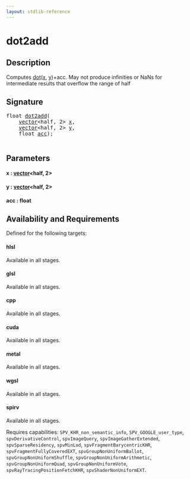 ```yaml
---
layout: stdlib-reference
---
```


# dot2add

## Description

Computes <span class='code'><a href="dot.html">dot</a>(<a href="dot.html#decl-x" class="code_param">x</a>, <a href="dot.html#decl-y" class="code_param">y</a>)+acc</span>.
May not produce infinities or NaNs for intermediate results that overflow the range of <span class='code'><span class="code_keyword">half</span></span>




## Signature 

<pre>
<span class="code_keyword">float</span> <a href="dot2add.html">dot2add</a>(
    <a href="../types/vector/index.html" class="code_type">vector</a>&lt;<span class="code_keyword">half</span>, 2&gt; <a href="dot2add.html#decl-x" class="code_param">x</a>,
    <a href="../types/vector/index.html" class="code_type">vector</a>&lt;<span class="code_keyword">half</span>, 2&gt; <a href="dot2add.html#decl-y" class="code_param">y</a>,
    <span class="code_keyword">float</span> <a href="dot2add.html#decl-acc" class="code_param">acc</a>);

</pre>

## Parameters

####  <a id="decl-x"></a>x  : [vector](../types/vector/index.html)\<half, 2\>
####  <a id="decl-y"></a>y  : [vector](../types/vector/index.html)\<half, 2\>
####  <a id="decl-acc"></a>acc  : float

## Availability and Requirements

Defined for the following targets:

#### hlsl
Available in all stages.

#### glsl
Available in all stages.

#### cpp
Available in all stages.

#### cuda
Available in all stages.

#### metal
Available in all stages.

#### wgsl
Available in all stages.

#### spirv
Available in all stages.

Requires capabilities: `SPV_KHR_non_semantic_info`, `SPV_GOOGLE_user_type`, `spvDerivativeControl`, `spvImageQuery`, `spvImageGatherExtended`, `spvSparseResidency`, `spvMinLod`, `spvFragmentBarycentricKHR`, `spvFragmentFullyCoveredEXT`, `spvGroupNonUniformBallot`, `spvGroupNonUniformShuffle`, `spvGroupNonUniformArithmetic`, `spvGroupNonUniformQuad`, `spvGroupNonUniformVote`, `spvRayTracingPositionFetchKHR`, `spvShaderNonUniformEXT`.


